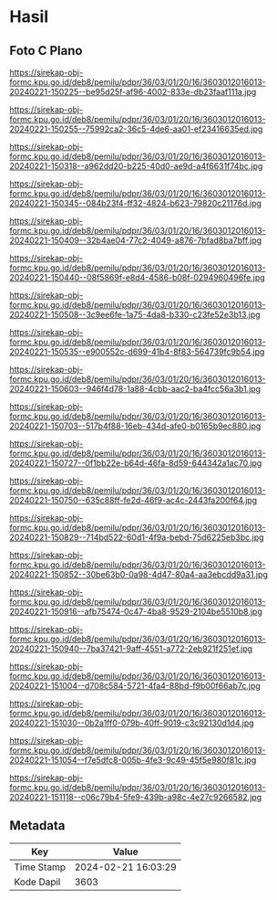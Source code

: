 # Hasil

## Foto C Plano

https://sirekap-obj-formc.kpu.go.id/deb8/pemilu/pdpr/36/03/01/20/16/3603012016013-20240221-150225--be95d25f-af96-4002-833e-db23faaf111a.jpg

https://sirekap-obj-formc.kpu.go.id/deb8/pemilu/pdpr/36/03/01/20/16/3603012016013-20240221-150255--75992ca2-36c5-4de6-aa01-ef23416635ed.jpg

https://sirekap-obj-formc.kpu.go.id/deb8/pemilu/pdpr/36/03/01/20/16/3603012016013-20240221-150318--a962dd20-b225-40d0-ae9d-a4f6631f74bc.jpg

https://sirekap-obj-formc.kpu.go.id/deb8/pemilu/pdpr/36/03/01/20/16/3603012016013-20240221-150345--084b23f4-ff32-4824-b623-79820c21176d.jpg

https://sirekap-obj-formc.kpu.go.id/deb8/pemilu/pdpr/36/03/01/20/16/3603012016013-20240221-150409--32b4ae04-77c2-4049-a876-7bfad8ba7bff.jpg

https://sirekap-obj-formc.kpu.go.id/deb8/pemilu/pdpr/36/03/01/20/16/3603012016013-20240221-150440--08f5869f-e8d4-4586-b08f-0294960496fe.jpg

https://sirekap-obj-formc.kpu.go.id/deb8/pemilu/pdpr/36/03/01/20/16/3603012016013-20240221-150508--3c9ee6fe-1a75-4da8-b330-c23fe52e3b13.jpg

https://sirekap-obj-formc.kpu.go.id/deb8/pemilu/pdpr/36/03/01/20/16/3603012016013-20240221-150535--e900552c-d699-41b4-8f83-564739fc9b54.jpg

https://sirekap-obj-formc.kpu.go.id/deb8/pemilu/pdpr/36/03/01/20/16/3603012016013-20240221-150603--946f4d78-1a88-4cbb-aac2-ba4fcc56a3b1.jpg

https://sirekap-obj-formc.kpu.go.id/deb8/pemilu/pdpr/36/03/01/20/16/3603012016013-20240221-150703--517b4f88-16eb-434d-afe0-b0165b9ec880.jpg

https://sirekap-obj-formc.kpu.go.id/deb8/pemilu/pdpr/36/03/01/20/16/3603012016013-20240221-150727--0f1bb22e-b64d-46fa-8d59-644342a1ac70.jpg

https://sirekap-obj-formc.kpu.go.id/deb8/pemilu/pdpr/36/03/01/20/16/3603012016013-20240221-150750--635c88ff-fe2d-46f9-ac4c-2443fa200f64.jpg

https://sirekap-obj-formc.kpu.go.id/deb8/pemilu/pdpr/36/03/01/20/16/3603012016013-20240221-150829--714bd522-60d1-4f9a-bebd-75d6225eb3bc.jpg

https://sirekap-obj-formc.kpu.go.id/deb8/pemilu/pdpr/36/03/01/20/16/3603012016013-20240221-150852--30be63b0-0a98-4d47-80a4-aa3ebcdd9a31.jpg

https://sirekap-obj-formc.kpu.go.id/deb8/pemilu/pdpr/36/03/01/20/16/3603012016013-20240221-150916--afb75474-0c47-4ba8-9529-2104be5510b8.jpg

https://sirekap-obj-formc.kpu.go.id/deb8/pemilu/pdpr/36/03/01/20/16/3603012016013-20240221-150940--7ba37421-9aff-4551-a772-2eb921f251ef.jpg

https://sirekap-obj-formc.kpu.go.id/deb8/pemilu/pdpr/36/03/01/20/16/3603012016013-20240221-151004--d708c584-5721-4fa4-88bd-f9b00f66ab7c.jpg

https://sirekap-obj-formc.kpu.go.id/deb8/pemilu/pdpr/36/03/01/20/16/3603012016013-20240221-151030--0b2a1ff0-079b-40ff-9019-c3c92130d1d4.jpg

https://sirekap-obj-formc.kpu.go.id/deb8/pemilu/pdpr/36/03/01/20/16/3603012016013-20240221-151054--f7e5dfc8-005b-4fe3-9c49-45f5e980f81c.jpg

https://sirekap-obj-formc.kpu.go.id/deb8/pemilu/pdpr/36/03/01/20/16/3603012016013-20240221-151118--c06c79b4-5fe9-439b-a98c-4e27c9266582.jpg


## Metadata

| Key        | Value               |
| ---------- | ------------------- |
| Time Stamp | 2024-02-21 16:03:29 |
| Kode Dapil | 3603                |



